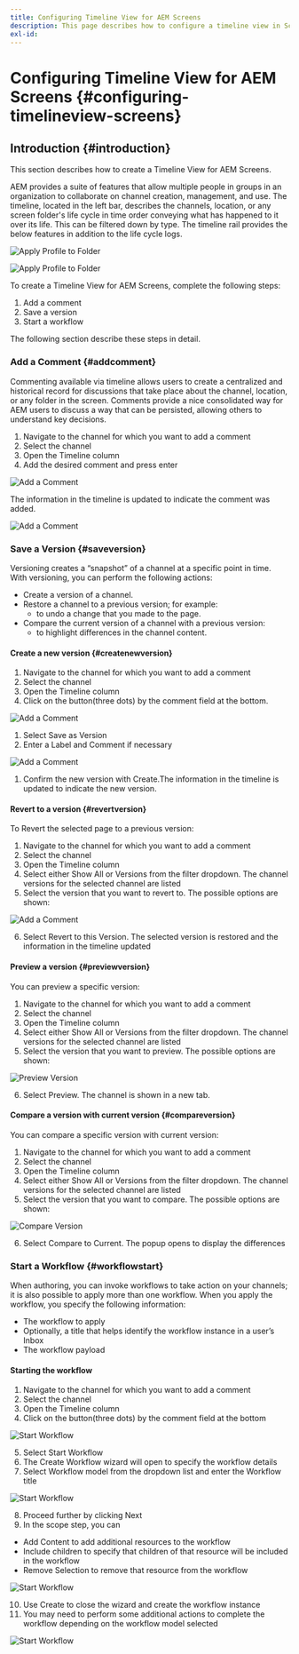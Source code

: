 ```yaml
---
title: Configuring Timeline View for AEM Screens
description: This page describes how to configure a timeline view in Screens as a Cloud Service.
exl-id: 
---
```

# Configuring Timeline View for AEM Screens {#configuring-timelineview-screens}

## Introduction {#introduction}

This section describes how to create a Timeline View for AEM Screens. 

AEM provides a suite of features that allow multiple people in groups in an organization to collaborate on channel creation, management, and use.
The timeline, located in the left bar, describes the channels, location, or any screen folder's life cycle in time order conveying what has happened to it over its life. This can be filtered down by type.
The timeline rail provides the below features in addition to the life cycle logs.

![Apply Profile to Folder](/help/screens-cloud/assets/configure/Screens-timeline1.jpg)

![Apply Profile to Folder](/help/screens-cloud/assets/configure/screens-timeline2.jpg)

To create a Timeline View for AEM Screens, complete the following steps:

1. Add a comment
1. Save a version
1. Start a workflow

The following section describe these steps in detail.

### Add a Comment {#addcomment}

Commenting available via timeline allows users to create a centralized and historical record for discussions that take place about the channel, location, or any folder in the screen.
Comments provide a nice consolidated way for AEM users to discuss a way that can be persisted, allowing others to understand key decisions.

1. Navigate to the channel for which you want to add a comment
1. Select the channel
1. Open the Timeline column
1. Add the desired comment and press enter

![Add a Comment](/help/screens-cloud/assets/configure/screen-timeline3.jpg)

The information in the timeline is updated to indicate the comment was added.

![Add a Comment](/help/screens-cloud/assets/configure/screens-timeline4.jpg)

### Save a Version {#saveversion}

Versioning creates a “snapshot” of a channel at a specific point in time. With versioning, you can perform the following actions:
* Create a version of a channel.
* Restore a channel to a previous version; for example:
  * to undo a change that you made to the page.
* Compare the current version of a channel with a previous version:
  * to highlight differences in the channel content.


#### Create a new version {#createnewversion}

1. Navigate to the channel for which you want to add a comment
1. Select the channel
1. Open the Timeline column
1. Click on the button(three dots) by the comment field at the bottom.

![Add a Comment](/help/screens-cloud/assets/configure/screens-timeline5.jpg)

1. Select Save as Version
1. Enter a Label and Comment if necessary

![Add a Comment](/help/screens-cloud/assets/configure/screens-timeline6.jpg)

1. Confirm the new version with Create.The information in the timeline is updated to indicate the new version.

#### Revert to a version {#revertversion}

To Revert the selected page to a previous version:
1. Navigate to the channel for which you want to add a comment
1. Select the channel
1. Open the Timeline column
1. Select either Show All or Versions from the filter dropdown. The channel versions for the selected channel are listed
1. Select the version that you want to revert to. The possible options are shown:

![Add a Comment](/help/screens-cloud/assets/configure/screens-timeline7.jpg)

6. Select Revert to this Version. The selected version is restored and the information in the timeline updated

#### Preview a version {#previewversion}

You can preview a specific version:
1. Navigate to the channel for which you want to add a comment
1. Select the channel
1. Open the Timeline column
1. Select either Show All or Versions from the filter dropdown. The channel versions for the selected channel are listed
1. Select the version that you want to preview. The possible options are shown:

![Preview Version](/help/screens-cloud/assets/configure/screens-timeline8.jpg)

6. Select Preview. The channel is shown in a new tab.

#### Compare a version with current version {#compareversion}

You can compare a specific version with current version:
1. Navigate to the channel for which you want to add a comment
1. Select the channel
1. Open the Timeline column
1. Select either Show All or Versions from the filter dropdown. The channel versions for the selected channel are listed
1. Select the version that you want to compare. The possible options are shown:

![Compare Version](/help/screens-cloud/assets/configure/screens-timeline9.jpg)

6. Select Compare to Current. The popup opens to display the differences

### Start a Workflow {#workflowstart}

When authoring, you can invoke workflows to take action on your channels; it is also possible to apply more than one workflow.
When you apply the workflow, you specify the following information:
* The workflow to apply
* Optionally, a title that helps identify the workflow instance in a user’s Inbox
* The workflow payload

#### Starting the workflow
1. Navigate to the channel for which you want to add a comment
1. Select the channel
1. Open the Timeline column
1. Click on the button(three dots) by the comment field at the bottom

![Start Workflow](/help/screens-cloud/assets/configure/screens-timeline10.jpg)

5. Select Start Workflow
6. The Create Workflow wizard will open to specify the workflow details
7. Select Workflow model from the dropdown list and enter the Workflow title

![Start Workflow](/help/screens-cloud/assets/configure/screens-timeline11.jpg)

8. Proceed further by clicking Next
9. In the scope step, you can
* Add Content to add additional resources to the workflow
* Include children to specify that children of that resource will be included in the workflow
* Remove Selection to remove that resource from the workflow

![Start Workflow](/help/screens-cloud/assets/configure/screens-timeline12.jpg)

10. Use Create to close the wizard and create the workflow instance
11. You may need to perform some additional actions to complete the workflow depending on the workflow model selected

![Start Workflow](/help/screens-cloud/assets/configure/screens-timeline13.jpg)
